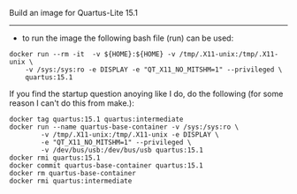 Build an image for Quartus-Lite 15.1

-----------------------------
* to run the image the following bash file (run) can be used:
~~~~
docker run --rm -it  -v ${HOME}:${HOME} -v /tmp/.X11-unix:/tmp/.X11-unix \
	-v /sys:/sys:ro -e DISPLAY -e "QT_X11_NO_MITSHM=1" --privileged \
	quartus:15.1	

~~~~
If you find the startup question anoying like I do, do the following (for some reason I can't
do this from make.):
~~~~
docker tag quartus:15.1 quartus:intermediate
docker run --name quartus-base-container -v /sys:/sys:ro \
		-v /tmp/.X11-unix:/tmp/.X11-unix -e DISPLAY \
		-e "QT_X11_NO_MITSHM=1" --privileged \
		-v /dev/bus/usb:/dev/bus/usb quartus:15.1
docker rmi quartus:15.1
docker commit quartus-base-container quartus:15.1
docker rm quartus-base-container
docker rmi quartus:intermediate
~~~~
